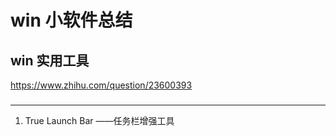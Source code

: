 # win 小软件总结


## win 实用工具

https://www.zhihu.com/question/23600393

### 
---------------------------------------------------------------------------
1. True Launch Bar ——任务栏增强工具 